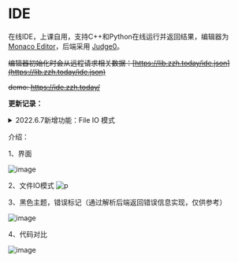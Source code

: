 # IDE

在线IDE，上课自用，支持C++和Python在线运行并返回结果，编辑器为 [Monaco Editor](https://github.com/microsoft/monaco-editor)，后端采用 [Judge0](https://github.com/judge0/judge0)。

~~编辑器初始化时会从远程请求相关数据：[https://lib.zzh.today/ide.json](https://lib.zzh.today/ide.json)~~

~~demo: https://ide.zzh.today/~~

**更新记录：**
<details>
<summary>2022.6.7新增功能：File IO 模式</summary>
当输入输出规模很大时，无法正常渲染到浏览器页面上，此时可以使用文件读取的方式。注意：
  <code>1、nginx需调整POST传输数据上限；2、由于输入数据需要进行Base64编码，数据很大时可能会导致页面短暂卡顿（20MB以上感知明显）。
  </code>
  </details>

介绍：

1、界面

![image](https://user-images.githubusercontent.com/2792725/115114458-1afa1180-9fc2-11eb-9cd6-e042dde16290.png)

2、文件IO模式
![p](https://user-images.githubusercontent.com/2792725/172306525-04fe9261-8ab2-4751-b078-63acd48bb85c.png)

3、黑色主题，错误标记（通过解析后端返回错误信息实现，仅供参考）

![image](https://user-images.githubusercontent.com/2792725/115114499-5a286280-9fc2-11eb-8077-f2ce248f42e7.png)

4、代码对比

![image](https://user-images.githubusercontent.com/2792725/115114417-e1c1a180-9fc1-11eb-92ea-b320e721c1e6.png)

